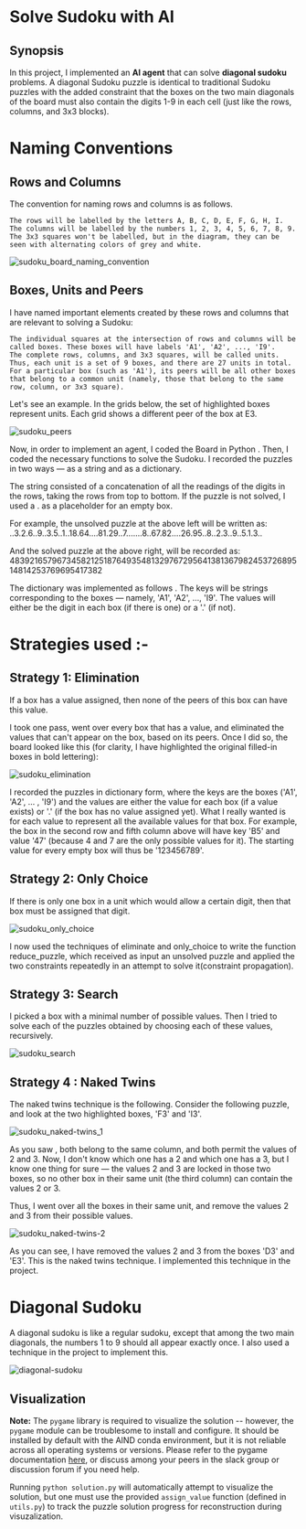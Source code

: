 # Solve Sudoku with AI

## Synopsis

In this project, I implemented an **AI agent** that can solve **diagonal sudoku** problems. A diagonal Sudoku puzzle is identical to traditional Sudoku puzzles with the added constraint that the boxes on the two main diagonals of the board must also contain the digits 1-9 in each cell (just like the rows, columns, and 3x3 blocks).


# Naming Conventions


## Rows and Columns


The convention for naming rows and columns is as follows.

    The rows will be labelled by the letters A, B, C, D, E, F, G, H, I.
    The columns will be labelled by the numbers 1, 2, 3, 4, 5, 6, 7, 8, 9. 
    The 3x3 squares won't be labelled, but in the diagram, they can be seen with alternating colors of grey and white.


![sudoku_board_naming_convention](https://user-images.githubusercontent.com/21977558/34321369-7d2357d0-e833-11e7-906f-16db50095d11.png)




## Boxes, Units and Peers

I have named important elements created by these rows and columns that are relevant to solving a Sudoku:

    The individual squares at the intersection of rows and columns will be called boxes. These boxes will have labels 'A1', 'A2', ..., 'I9'.
    The complete rows, columns, and 3x3 squares, will be called units. Thus, each unit is a set of 9 boxes, and there are 27 units in total.
    For a particular box (such as 'A1'), its peers will be all other boxes that belong to a common unit (namely, those that belong to the same row, column, or 3x3 square).

Let's see an example. In the grids below, the set of highlighted boxes represent units. Each grid shows a different peer of the box at E3.

![sudoku_peers](https://user-images.githubusercontent.com/21977558/34321370-7f3d1740-e833-11e7-8a5a-07520ca52a55.png)



Now, in order to implement an agent,  I coded the  Board in Python . Then, I coded the necessary functions to solve the Sudoku. I  recorded the puzzles in two ways — as a string and as a dictionary.

The string consisted of a concatenation of all the readings of the digits in the rows, taking the rows from top to bottom. If the puzzle is not solved, I used a . as a placeholder for an empty box.

For example, the unsolved puzzle at the above left will be written as: ..3.2.6..9..3.5..1..18.64....81.29..7.......8..67.82....26.95..8..2.3..9..5.1.3..

And the solved puzzle at the above right, will be recorded as: 483921657967345821251876493548132976729564138136798245372689514814253769695417382

The dictionary was implemented as follows . The keys will be strings corresponding to the boxes — namely, 'A1', 'A2', ..., 'I9'. The values will either be the digit in each box (if there is one) or a '.' (if not).




# Strategies used :-


## Strategy 1: Elimination


If a box has a value assigned, then none of the peers of this box can have this value.

 I took one pass, went over every box that has a value, and eliminated the values that can't appear on the box, based on its peers. Once I did so, the board looked like this (for clarity, I have highlighted the original filled-in boxes in bold lettering):



![sudoku_elimination](https://user-images.githubusercontent.com/21977558/34321544-861df954-e837-11e7-921e-b00ae9c54321.png)



I recorded the puzzles in dictionary form, where the keys are the boxes ('A1', 'A2', ... , 'I9') and the values are either the value for each box (if a value exists) or '.' (if the box has no value assigned yet). What I really wanted is for each value to represent all the available values for that box. For example, the box in the second row and fifth column above will have key 'B5' and value '47' (because 4 and 7 are the only possible values for it). The starting value for every empty box will thus be '123456789'.


## Strategy 2: Only Choice

If there is only one box in a unit which would allow a certain digit, then that box must be assigned that digit.


![sudoku_only_choice](https://user-images.githubusercontent.com/21977558/34321565-25c4698e-e838-11e7-93c2-f3b556e0da3e.png)



I now  used the techniques of eliminate and only_choice to write the function reduce_puzzle, which received as input an unsolved puzzle and applied the two constraints repeatedly in an attempt to solve it(constraint propagation).

## Strategy 3: Search

I picked a box with a minimal number of possible values. Then I tried to solve each of the puzzles obtained by choosing each of these values, recursively.

![sudoku_search](https://user-images.githubusercontent.com/21977558/34321611-174cde44-e839-11e7-9255-3a3845d8b83b.png)


## Strategy 4 : Naked Twins

The naked twins technique is the following. Consider the following puzzle, and look at the two highlighted boxes, 'F3' and 'I3'.



![sudoku_naked-twins_1](https://user-images.githubusercontent.com/21977558/34321628-b06a2e06-e839-11e7-80bc-a8126b0fe8ea.png)




As you saw , both belong to the same column, and both permit the values of 2 and 3. Now, I don't know which one has a 2 and which one has a 3, but I know one thing for sure — the values 2 and 3 are locked in those two boxes, so no other box in their same unit (the third column) can contain the values 2 or 3.

Thus, I went over all the boxes in their same unit, and remove the values 2 and 3 from their possible values.


![sudoku_naked-twins-2](https://user-images.githubusercontent.com/21977558/34321630-c845869c-e839-11e7-9a13-97502ab410f7.png)


As you can see, I have removed the values 2 and 3 from the boxes 'D3' and 'E3'. This is the naked twins technique. I implemented this technique in the project.



# Diagonal Sudoku



A diagonal sudoku is like a regular sudoku, except that among the two main diagonals, the numbers 1 to 9 should all appear exactly once. I also used a technique in the project to implement this.


![diagonal-sudoku](https://user-images.githubusercontent.com/21977558/34321637-fa94a7ae-e839-11e7-9e8a-fde2a65243bd.png)




## Visualization

**Note:** The `pygame` library is required to visualize the solution -- however, the `pygame` module can be troublesome to install and configure. It should be installed by default with the AIND conda environment, but it is not reliable across all operating systems or versions. Please refer to the pygame documentation [here](http://www.pygame.org/download.shtml), or discuss among your peers in the slack group or discussion forum if you need help.

Running `python solution.py` will automatically attempt to visualize the solution, but one must use the provided `assign_value` function (defined in `utils.py`) to track the puzzle solution progress for reconstruction during visuzalization.

